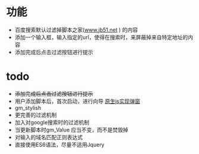 # 功能

- 百度搜索默认过滤掉脚本之家(www.jb51.net ) 的内容
- 添加一个输入框，输入指定的url，使得在搜索时，来屏蔽掉来自特定地址的内容
- 添加完成后点击过滤按钮进行提示

# todo

- ~~添加完成后点击过滤按钮进行提示~~ 
- 用户添加脚本后，首次启动，进行向导 
[原生js实现弹窗](http://www.cssscript.com/minimal-modal-window-with-plain-javascript/)
- gm_stylish 
- 更完善的过滤机制
- 加入对google搜索时的过滤机制
- 当更新脚本时gm_Value 应当不变，而不是焚毁掉
- 对输入的域名匹配正则表达式
- 直接使用ES6语法，尽量不适用Jquery

